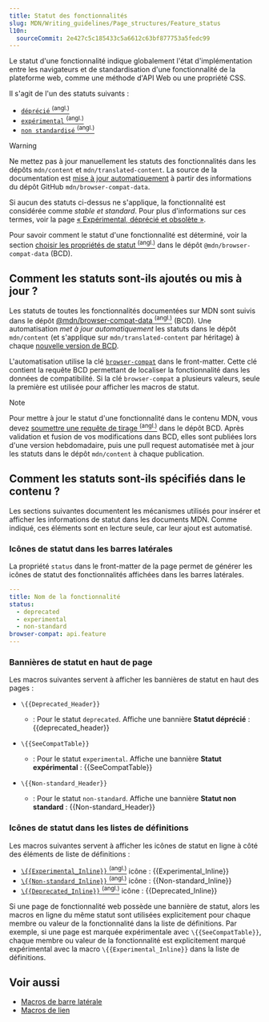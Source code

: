 ```yaml
---
title: Statut des fonctionnalités
slug: MDN/Writing_guidelines/Page_structures/Feature_status
l10n:
  sourceCommit: 2e427c5c185433c5a6612c63bf877753a5fedc99
---
```


Le statut d'une fonctionnalité indique globalement l'état d'implémentation entre les navigateurs et de standardisation d'une fonctionnalité de la plateforme web, comme une méthode d'API Web ou une propriété CSS.

Il s'agit de l'un des statuts suivants&nbsp;:

- [`déprécié` <sup>(angl.)</sup>](https://github.com/mdn/browser-compat-data/tree/main/docs/data-guidelines#setting-deprecated)
- [`expérimental` <sup>(angl.)</sup>](https://github.com/mdn/browser-compat-data/tree/main/docs/data-guidelines#setting-experimental)
- [`non standardisé` <sup>(angl.)</sup>](https://github.com/mdn/browser-compat-data/blob/main/schemas/compat-data-schema.md#status-information)

> [!WARNING]
> Ne mettez pas à jour manuellement les statuts des fonctionnalités dans les dépôts `mdn/content` et `mdn/translated-content`.
> La source de la documentation est [mise à jour automatiquement](#comment_les_statuts_sont_ajoutés_ou_mis_à_jour) à partir des informations du dépôt GitHub `mdn/browser-compat-data`.

Si aucun des statuts ci-dessus ne s'applique, la fonctionnalité est considérée comme _stable et standard_.
Pour plus d'informations sur ces termes, voir la page [«&nbsp;Expérimental, déprécié et obsolète&nbsp;»](/fr/docs/MDN/Writing_guidelines/Experimental_deprecated_obsolete).

Pour savoir comment le statut d'une fonctionnalité est déterminé, voir la section [choisir les propriétés de statut <sup>(angl.)</sup>](https://github.com/mdn/browser-compat-data/tree/main/docs/data-guidelines#choosing-status-properties) dans le dépôt `@mdn/browser-compat-data` (BCD).

## Comment les statuts sont-ils ajoutés ou mis à jour ?

Les statuts de toutes les fonctionnalités documentées sur MDN sont suivis dans le dépôt [@mdn/browser-compat-data <sup>(angl.)</sup>](https://github.com/mdn/browser-compat-data) (BCD). Une automatisation _met à jour automatiquement_ les statuts dans le dépôt `mdn/content` (et s'applique sur `mdn/translated-content` par héritage) à chaque [nouvelle version de BCD](https://github.com/mdn/browser-compat-data/releases).

L'automatisation utilise la clé [`browser-compat`](/fr/docs/MDN/Writing_guidelines/Page_structures/Compatibility_tables#utiliser_les_données_bcd_dans_les_pages_mdn) dans le front-matter. Cette clé contient la requête BCD permettant de localiser la fonctionnalité dans les données de compatibilité. Si la clé `browser-compat` a plusieurs valeurs, seule la première est utilisée pour afficher les macros de statut.

> [!NOTE]
> Pour mettre à jour le statut d'une fonctionnalité dans le contenu MDN, vous devez [soumettre une requête de tirage <sup>(angl.)</sup>](https://github.com/mdn/browser-compat-data/blob/main/docs/contributing.md#updating-the-compat-data) dans le dépôt BCD. Après validation et fusion de vos modifications dans BCD, elles sont publiées lors d'une version hebdomadaire, puis une pull request automatisée met à jour les statuts dans le dépôt `mdn/content` à chaque publication.

## Comment les statuts sont-ils spécifiés dans le contenu ?

Les sections suivantes documentent les mécanismes utilisés pour insérer et afficher les informations de statut dans les documents MDN. Comme indiqué, ces éléments sont en lecture seule, car leur ajout est automatisé.

### Icônes de statut dans les barres latérales

La propriété `status` dans le front-matter de la page permet de générer les icônes de statut des fonctionnalités affichées dans les barres latérales.

```yaml
---
title: Nom de la fonctionnalité
status:
  - deprecated
  - experimental
  - non-standard
browser-compat: api.feature
---
```

### Bannières de statut en haut de page

Les macros suivantes servent à afficher les bannières de statut en haut des pages&nbsp;:

- `\{{Deprecated_Header}}`
  - : Pour le statut `deprecated`. Affiche une bannière **Statut déprécié**&nbsp;:
    {{deprecated_header}}

- `\{{SeeCompatTable}}`
  - : Pour le statut `experimental`. Affiche une bannière **Statut expérimental**&nbsp;:
    {{SeeCompatTable}}

- `\{{Non-standard_Header}}`
  - : Pour le statut `non-standard`. Affiche une bannière **Statut non standard**&nbsp;:
    {{Non-standard_Header}}

### Icônes de statut dans les listes de définitions

Les macros suivantes servent à afficher les icônes de statut en ligne à côté des éléments de liste de définitions&nbsp;:

- [`\{{Experimental_Inline}}` <sup>(angl.)</sup>](https://github.com/mdn/rari/blob/main/crates/rari-doc/src/templ/templs/badges.rs) icône&nbsp;: {{Experimental_Inline}}
- [`\{{Non-standard_Inline}}` <sup>(angl.)</sup>](https://github.com/mdn/rari/blob/main/crates/rari-doc/src/templ/templs/badges.rs) icône&nbsp;: {{Non-standard_Inline}}
- [`\{{Deprecated_Inline}}` <sup>(angl.)</sup>](https://github.com/mdn/rari/blob/main/crates/rari-doc/src/templ/templs/badges.rs) icône&nbsp;: {{Deprecated_Inline}}

Si une page de fonctionnalité web possède une bannière de statut, alors les macros en ligne du même statut sont utilisées explicitement pour chaque membre ou valeur de la fonctionnalité dans la liste de définitions.
Par exemple, si une page est marquée expérimentale avec `\{{SeeCompatTable}}`, chaque membre ou valeur de la fonctionnalité est explicitement marqué expérimental avec la macro `\{{Experimental_Inline}}` dans la liste de définitions.

## Voir aussi

- [Macros de barre latérale](/fr/docs/MDN/Writing_guidelines/Page_structures/Sidebars)
- [Macros de lien](/fr/docs/MDN/Writing_guidelines/Page_structures/Links)
